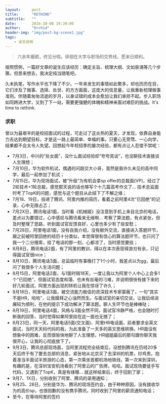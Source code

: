 ```yaml
---
layout:     post
title:      "RETHINK"
subtitle:   ""
date:       2016-10-08 19:39:00
author:     "Orchid"
header-img: "img/post-bg-scene1.jpg"
tags:
    - 谈天说地
---
```


> 六余年磨砺，终见分晓。徘徊在大学与职场的交界线，愿来日顺利。

按照惯例，一篇好文章的诞生应该经历：确定主旨、梳理大纲、文如泉涌等几个步骤。但思来想去，我决定纯当随笔吧。

久未执笔，写作水平也下降了不少。一年来发生的事情如此繁多，却也历历在目，它们涉及了做事、选择、处世、的方方面面，这庞大的信息量，让我重新梳理做事准则。伴随着匆匆流逝的岁月，以身试错的成本会愈加让我们承担不起。步入职场如同跨进大学，又到了下一站，需要更强健的体魄和精神来面对艰巨的挑战。It's time to rethink.

### 求职

曾以为最艰辛的是校招面试的过程，可走过了这炎热的夏天，才发现，依靠自身能力去达到期望目标，才是这一路上最简单、幸福的事。只要心无旁骛、一心向学，结果都不会太令人失望。回想起今年校招季的屡次经验，都有点让人忍俊不禁呢：

- 7月3日，中兴的“处女面”，没什么面试经验却“夸夸其谈”，也没聊技术直接谈人生理想；
- 7月10日，华为软件机试，偶遇的问路交大小哥，竟然是我许久未见的高中同学，最后一起参加了机试；
- 7月15日，华为现场面试，被“升级”为有机会拿sp offer的总裁面(VP)，经过了2轮技术+1轮总裁，感觉那天说的话也够写个十几篇高考作文了... 技术总监面时考了TopK的问题，感觉与这个题目从此结下了不解之缘；
- 7月18、19日，投递了腾讯、阿里内推的简历，看着之前阿里4次“已回绝”的记录，心中无限忐忑；
- 7月2X日，腾讯电话1面，当时看《机械姬》没注意到手机上来自北京的电话，差点以为要错过，心中感叹与腾讯看来无缘啊... 考察了算法题，有点紧张，但及时整理了思路，听到面试官反馈良好，心里也多少有了些安慰；
- 7月28日，阿里电话1面，没有自我介绍，没有额外交流，直接进入答题环节，跟之前被阿里回绝的经历十分类似，本觉得很有信心的算法题环节，也只问了我一个二分搜索，挂了电话的那一刻，心都凉了，当时感觉要挂；
- 8月8日，腾讯电话2面，有了阿里的教训，得以在本次表现得游刃有余，只记得面试官很nice；
- 8月10日，腾讯电话3面，总监临时有事晚打了1个小时，我差点以为gg，最后问了我很多个人生活问题；
- 8月15日，阿里电话2面，与1面时隔18天，一度让我以为阿里个人中心上会多1个“已回绝”，但面试官态度和蔼、也未有丝毫的刁难，并说明很快有接下来的好几轮面试，阿里方面出现的转机让我在惊讶了许久；
- 8月18日，阿里电话3面，被交流能力极佳的资深技术专家蒙蔽了，一句“其实不是HR，哈哈”，让我膜拜之心油然而生。与面试官的亲切交谈，让我后续进展较为顺利，在他的提示下成功解决了算法题。聊人生环节也是棒棒哒；
- 8月19日，阿里电话4面，风格与3面全然不同，面试官冷静严格，也会随时打断我的回答，当时觉得如果阿里挂在这一面也无憾了；
- 8月23日，同一天，阿里电话5面(交叉面)、阿里HR电话面，前者要求全英文面试，当时天天码代码的我，为此准备了一天多的英文思维转换。HR面没有想象中的困难，反而很愉快地聊了人生理想，HR姐姐最后的那句跟你聊天我很开心，让我的心彻底放下了。
- 9月3日，腾讯总部现场面，当阿里流程完全结束后，没想到腾讯在历经20多天后终于有了要去总部的消息，紧张地从北京买了去深圳的机票，炒鸡贵。抱着准当半面试半旅游的心态，第一次乘坐首都机场地铁线，第一次来到深圳，有趣的是，在深圳宝安机场看到了阿里云的广告牌，哈哈。面试现场要徒手写代码，又遇到了TopK，真是有缘哪... 就这样结束后，终于回到了家；
- 9月7、1X日，分别收到了阿里、腾讯的录用通知；
- 9月25、28日，分别是华为、腾讯的现场签约会，由于种种原因，没有接收华为的高价sp，也很抱歉的没有携手腾讯，同时收到了阿里的薪资通知电话；
- 至今，在等待阿里的签约